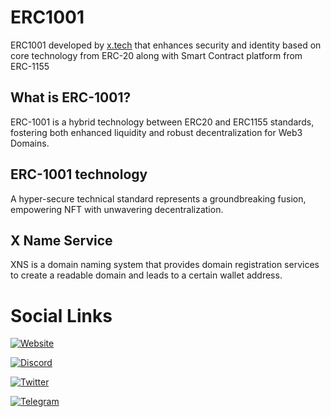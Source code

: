 # ERC1001

ERC1001 developed by [x.tech](https://x.tech) that enhances security and identity based on core technology from ERC-20 along with Smart Contract platform from ERC-1155

## What is ERC-1001?
ERC-1001 is a hybrid technology between ERC20 and ERC1155 standards, fostering both enhanced liquidity and robust decentralization for Web3 Domains.

## ERC-1001 technology
A hyper-secure technical standard represents a groundbreaking fusion, empowering NFT with unwavering decentralization.

## X Name Service
XNS is a domain naming system that provides domain registration services to create a readable domain and leads to a certain wallet address.

# Social Links
[![Website](https://img.shields.io/badge/Website-000000?style=for-the-badge&logo=internet-explorer&logoColor=white)](https://x.tech)

[![Discord](https://img.shields.io/badge/Discord-7289DA?style=for-the-badge&logo=discord&logoColor=white)](https://discord.gg/uMSwamHZwg)

[![Twitter](https://img.shields.io/badge/X-1DA1F2?style=for-the-badge&logo=twitter&logoColor=white)](https://twitter.com/xtech_web3)

[![Telegram](https://img.shields.io/badge/Telegram-26A5E4?style=for-the-badge&logo=telegram&logoColor=white)](https://t.me/xtech_official)
